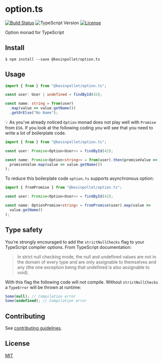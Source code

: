 # option.ts

[![Build Status](https://github.com/kevinpollet/option.ts/workflows/Build/badge.svg)](https://github.com/kevinpollet/option.ts/actions)
![TypeScript Version](https://img.shields.io/badge/TypeScript-3.x-blue.svg)
[![License](https://img.shields.io/badge/license-MIT-blue.svg)](./LICENSE.md)

Option monad for TypeScript

## Install

```shell
$ npm install --save @kevinpollet/option.ts
```

## Usage

```ts
import { from } from "@kevinpollet/option.ts";

const user: User | undefined = findById(42);

const name: string = from(user)
  .map(value => value.getName())
  .getOrElse("No Name");
```

💡 As you've already noticed `Option` monad does not play well with `Promise` from `ES6`. If you look at the following coding you will see that you need to write a lot of boilerplate code.

```ts
import { from } from "@kevinpollet/option.ts";

const user: Promise<Option<User>> = findById(42);

const name: Promise<Option<string>> = from(user).then(promiseValue =>
  promiseValue.map(value => value.getName())
);
```

To reduce this boilerplate code `option.ts` supports asynchronous option:

```ts
import { fromPromise } from "@kevinpollet/option.ts";

const user: Promise<Option<User>> = findById(42);

const name: OptionPromise<string> = fromPromise(user).map(value =>
  value.getName()
);
```

## Type safety

You're strongly encouraged to add the `strictNullChecks` flag to your TypeScript compiler options. From TypeScript documentation:

> In strict null checking mode, the null and undefined values are not in the domain of every type and are only assignable to themselves and any (the one exception being that undefined is also assignable to void).

With this flag the following code will not compile. Without `strictNullChecks` a `TypeError` will be thrown at runtime:

```ts
Some(null); // Compilation error
Some(undefined); // Compilation error
```

## Contributing

See [contributing guidelines](./CONTRIBUTING.md).

## License

[MIT](./LICENSE.md)

